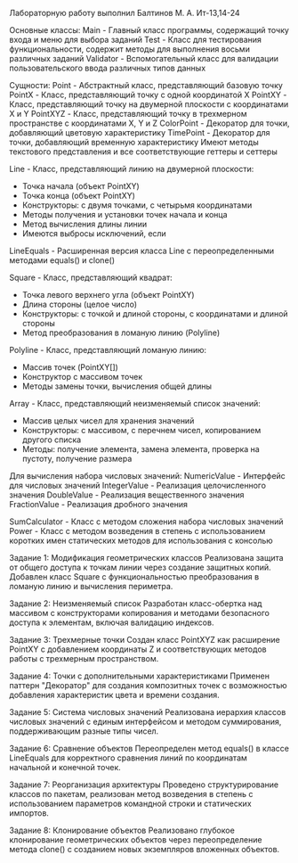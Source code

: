 Лабораторную работу выполнил Балтинов М. А. Ит-13,14-24

Основные классы:
Main - Главный класс программы, содержащий точку входа и меню для выбора заданий
Test - Класс для тестирования функциональности, содержит методы для выполнения восьми различных заданий
Validator - Вспомогательный класс для валидации пользовательского ввода различных типов данных

Сущности:
Point - Абстрактный класс, представляющий базовую точку
PointX - Класс, представляющий точку с одной координатой X
PointXY - Класс, представляющий точку на двумерной плоскости с координатами X и Y
PointXYZ - Класс, представляющий точку в трехмерном пространстве с координатами X, Y и Z
ColorPoint - Декоратор для точки, добавляющий цветовую характеристику
TimePoint - Декоратор для точки, добавляющий временную характеристику
Имеют методы текстового представления и все соответствующие геттеры и сеттеры

Line - Класс, представляющий линию на двумерной плоскости:
* Точка начала (объект PointXY)
* Точка конца (объект PointXY)
* Конструкторы: с двумя точками, с четырьмя координатами
* Методы получения и установки точек начала и конца
* Метод вычисления длины линии
* Имеются выбросы исключений, если

LineEquals - Расширенная версия класса Line с переопределенными методами equals() и clone()

Square - Класс, представляющий квадрат:
* Точка левого верхнего угла (объект PointXY)
* Длина стороны (целое число)
* Конструкторы: с точкой и длиной стороны, с координатами и длиной стороны
* Метод преобразования в ломаную линию (Polyline)

Polyline - Класс, представляющий ломаную линию:
* Массив точек (PointXY[])
* Конструктор с массивом точек
* Методы замены точки, вычисления общей длины

Array - Класс, представляющий неизменяемый список значений:
* Массив целых чисел для хранения значений
* Конструкторы: с массивом, с перечнем чисел, копированием другого списка
* Методы: получение элемента, замена элемента, проверка на пустоту, получение размера

Для вычисления набора числовых значений:
NumericValue - Интерфейс для числовых значений
IntegerValue - Реализация целочисленного значения
DoubleValue - Реализация вещественного значения
FractionValue - Реализация дробного значения

SumCalculator - Класс с методом сложения набора числовых значений
Power - Класс с методом возведения в степень с использованием коротких имен статических методов для использования с консолью

Задание 1: Модификация геометрических классов
Реализована защита от общего доступа к точкам линии через создание защитных копий. Добавлен класс Square с функциональностью преобразования в ломаную линию и вычисления периметра.

Задание 2: Неизменяемый список
Разработан класс-обертка над массивом с конструкторами копирования и методами безопасного доступа к элементам, включая валидацию индексов.

Задание 3: Трехмерные точки
Создан класс PointXYZ как расширение PointXY с добавлением координаты Z и соответствующих методов работы с трехмерным пространством.

Задание 4: Точки с дополнительными характеристиками
Применен паттерн "Декоратор" для создания композитных точек с возможностью добавления характеристик цвета и времени создания.

Задание 5: Система числовых значений
Реализована иерархия классов числовых значений с единым интерфейсом и методом суммирования, поддерживающим разные типы чисел.

Задание 6: Сравнение объектов
Переопределен метод equals() в классе LineEquals для корректного сравнения линий по координатам начальной и конечной точек.

Задание 7: Реорганизация архитектуры
Проведено структурирование классов по пакетам, реализован метод возведения в степень с использованием параметров командной строки и статических импортов.

Задание 8: Клонирование объектов
Реализовано глубокое клонирование геометрических объектов через переопределение метода clone() с созданием новых экземпляров вложенных объектов.
